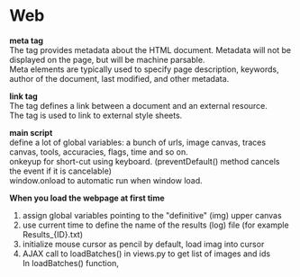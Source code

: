 # Web    
<b> meta tag </b>     
The <meta> tag provides metadata about the HTML document. Metadata will not be displayed on the page, but will be machine parsable.     
Meta elements are typically used to specify page description, keywords, author of the document, last modified, and other metadata.      

<b> link tag </b>   
The <link> tag defines a link between a document and an external resource.      
The <link> tag is used to link to external style sheets.        

<b> main script </b>   
define a lot of global variables: a bunch of urls, image canvas, traces canvas, tools, accuracies, flags, time and so on.        
onkeyup for short-cut using keyboard. (preventDefault() method cancels the event if it is cancelable)    
window.onload to automatic run when window load. 




<b> When you load the webpage at first time </b>   
1. assign global variables pointing to the "definitive" (img) upper canvas    
2. use current time to define the name of the results (log) file (for example Results_{ID}.txt)    
3. initialize mouse cursor as pencil by default, load imag into cursor   
4. AJAX call to loadBatches() in views.py to get list of images and ids     
In loadBatches() function, 

